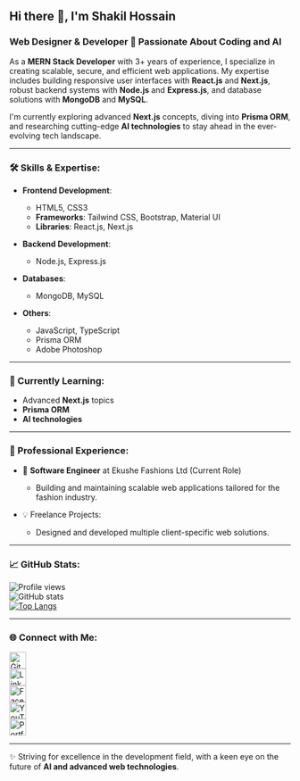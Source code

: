 ## Hi there 👋, I'm Shakil Hossain  
### Web Designer & Developer 👑 Passionate About Coding and AI  

As a **MERN Stack Developer** with 3+ years of experience, I specialize in creating scalable, secure, and efficient web applications. My expertise includes building responsive user interfaces with **React.js** and **Next.js**, robust backend systems with **Node.js** and **Express.js**, and database solutions with **MongoDB** and **MySQL**.  

I'm currently exploring advanced **Next.js** concepts, diving into **Prisma ORM**, and researching cutting-edge **AI technologies** to stay ahead in the ever-evolving tech landscape.

---

### 🛠 Skills & Expertise:
- **Frontend Development**:  
  - HTML5, CSS3  
  - **Frameworks**: Tailwind CSS, Bootstrap, Material UI  
  - **Libraries**: React.js, Next.js  

- **Backend Development**:  
  - Node.js, Express.js  

- **Databases**:  
  - MongoDB, MySQL  

- **Others**:  
  - JavaScript, TypeScript  
  - Prisma ORM  
  - Adobe Photoshop  

---

### 🌱 Currently Learning:
- Advanced **Next.js** topics  
- **Prisma ORM**  
- **AI technologies**  

---

### 🚀 Professional Experience:
- 🔭 **Software Engineer** at Ekushe Fashions Ltd (Current Role)  
  - Building and maintaining scalable web applications tailored for the fashion industry.  

- 💡 Freelance Projects:  
  - Designed and developed multiple client-specific web solutions.  

---

### 📈 GitHub Stats:
![Profile views](https://gpvc.arturio.dev/shakil5281)  
![GitHub stats](https://github-readme-stats.vercel.app/api?username=shakil5281&show_icons=true&count_private=true&theme=radical)  
[![Top Langs](https://github-readme-stats.vercel.app/api/top-langs/?username=shakil5281&layout=compact&theme=radical)](https://github.com/anuraghazra/github-readme-stats)

---

### 🌐 Connect with Me:
[<img src='https://cdn.jsdelivr.net/npm/simple-icons@3.0.1/icons/github.svg' alt='GitHub' height='30'>](https://github.com/shakil5281)  
[<img src='https://cdn.jsdelivr.net/npm/simple-icons@3.0.1/icons/linkedin.svg' alt='LinkedIn' height='30'>](https://www.linkedin.com/in/bd-shakil/)  
[<img src='https://cdn.jsdelivr.net/npm/simple-icons@3.0.1/icons/facebook.svg' alt='Facebook' height='30'>](https://www.facebook.com/SHAKIL.HOSSEN.5555/)  
[<img src='https://cdn.jsdelivr.net/npm/simple-icons@3.0.1/icons/youtube.svg' alt='YouTube' height='30'>](https://www.youtube.com/channel/UCQkXdI4T7KLOTIZqhCUekRQ)  
[<img src='https://cdn.jsdelivr.net/npm/simple-icons@3.0.1/icons/icloud.svg' alt='Portfolio' height='30'>](https://healthxpart.com/)  

---

✨ Striving for excellence in the development field, with a keen eye on the future of **AI and advanced web technologies**.
